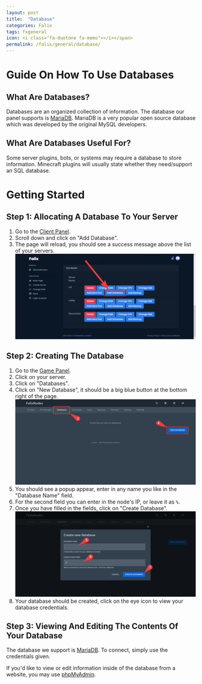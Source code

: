 ```yaml
---
layout: post
title:  "Database"
categories: Falix
tags: fxgeneral
icon: <i class="fa-duotone fa-memo"></i></span>
permalink: /falix/general/database/
---
```


# Guide On How To Use Databases
## What Are Databases?
Databases are an organized collection of information. 
The database our panel supports is [MariaDB](https://mariadb.org).
MariaDB is a very popular open source database which was developed by the original MySQL developers.

## What Are Databases Useful For? 
Some server plugins, bots, or systems may require a database to store information. Minecraft plugins will usually state whether they need/support an SQL database.

# Getting Started
## Step 1: Allocating A Database To Your Server

1. Go to the [Client Panel](https://client.falixnodes.net).
2. Scroll down and click on "Add Database".
3. The page will reload, you should see a success message above the list of your servers.
![image](../../../assets/images/posts/falix/database/client-page-step-1.png)

## Step 2: Creating The Database

1. Go to the [Game Panel](https://panel.falixnodes.net).
2. Click on your server.
3. Click on "Databases".
4. Click on "New Database", it should be a big blue button at the bottom right of the page.
![image](../../../assets/images/posts/falix/database/new-database.png)
5. You should see a popup appear, enter in any name you like in the "Database Name" field.
6. For the second field you can enter in the node's IP, or leave it as `%`.
7. Once you have filled in the fields, click on "Create Database".
![image](../../../assets/images/posts/falix/database/create-database.png)
8. Your database should be created, click on the eye icon to view your database credentials.


## Step 3: Viewing And Editing The Contents Of Your Database

The database we support is [MariaDB](https://mariadb.org). 
To connect, simply use the credentials given.

If you'd like to view or edit information inside of the database from a website, you may use [phpMyAdmin](https://phpmyadmin.co).

